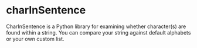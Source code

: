 # charInSentence
CharInSentence is a Python library for examining whether character(s) are found within a string. You can compare your string against default alphabets or your own custom list.
